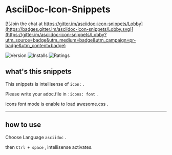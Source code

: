 # AsciiDoc-Icon-Snippets

[![Join the chat at https://gitter.im/asciidoc-icon-snippets/Lobby](https://badges.gitter.im/asciidoc-icon-snippets/Lobby.svg)](https://gitter.im/asciidoc-icon-snippets/Lobby?utm_source=badge&utm_medium=badge&utm_campaign=pr-badge&utm_content=badge)

![Version](https://vsmarketplacebadge.apphb.com/version/SatakeRyota.asciidoc-icon-snippets.svg)
![Installs](https://vsmarketplacebadge.apphb.com/installs/SatakeRyota.asciidoc-icon-snippets.svg)
![Ratings](https://vsmarketplacebadge.apphb.com/rating/SatakeRyota.asciidoc-icon-snippets.svg)

## what's this snippets

This snippets is intellisense of `icon:` .

Please write your adoc.file in  `:icons: font` .

icons font mode is enable to load awesome.css .

---

## how to use

Choose Language `asciidoc` .

then `Ctrl + space` , intellisense activates.